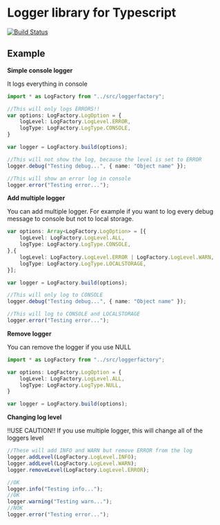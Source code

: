 # Logger library for Typescript
[![Build Status](https://travis-ci.org/zskovacs/log.ts.svg?branch=master)](https://travis-ci.org/zskovacs/log.ts)

## Example
**Simple console logger**

It logs everything in console

```typescript
import * as LogFactory from "../src/loggerfactory";

//This will only logs ERRORS!!
var options: LogFactory.LogOption = {
    logLevel: LogFactory.LogLevel.ERROR,
    logType: LogFactory.LogType.CONSOLE,
}

var logger = LogFactory.build(options);

//This will not show the log, because the level is set to ERROR
logger.debug("Testing debug...", { name: "Object name" });

//This will show an error log in console
logger.error("Testing error...");
```

**Add multiple logger**

You can add multiple logger. For example if you want to log every debug message to console but not to local storage.

```typescript
var options: Array<LogFactory.LogOption> = [{
    logLevel: LogFactory.LogLevel.ALL,
    logType: LogFactory.LogType.CONSOLE,
},{
    logLevel: LogFactory.LogLevel.ERROR | LogFactory.LogLevel.WARN,
    logType: LogFactory.LogType.LOCALSTORAGE,
}];

var logger = LogFactory.build(options);

//This will only log to CONSOLE
logger.debug("Testing debug...", { name: "Object name" });

//This will log to CONSOLE and LOCALSTORAGE
logger.error("Testing error...");
```

**Remove logger**

You can remove the logger if you use NULL

```typescript
import * as LogFactory from "../src/loggerfactory";

var options: LogFactory.LogOption = {
    logLevel: LogFactory.LogLevel.ALL,
    logType: LogFactory.LogType.NULL,
}

var logger = LogFactory.build(options);
```

**Changing log level**

!!USE CAUTION!! If you use multiple logger, this will change all of the loggers level

```typescript
//These will add INFO and WARN but remove ERROR from the log
logger.addLevel(LogFactory.LogLevel.INFO);
logger.addLevel(LogFactory.LogLevel.WARN);
logger.removeLevel(LogFactory.LogLevel.ERROR);

//OK
logger.info("Testing info...");
//OK
logger.warning("Testing warn...");
//NOK
logger.error("Testing error...");
```
